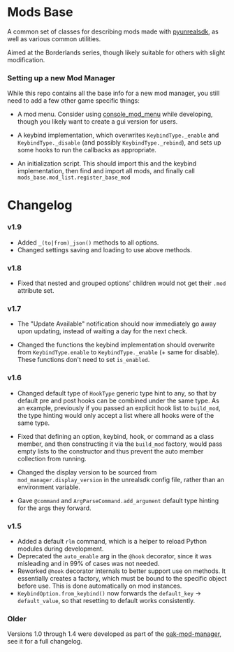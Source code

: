 # Mods Base
A common set of classes for describing mods made with
[pyunrealsdk](https://github.com/bl-sdk/pyunrealsdk/), as well as various common utilities.

Aimed at the Borderlands series, though likely suitable for others with slight modification.

### Setting up a new Mod Manager
While this repo contains all the base info for a new mod manager, you still need to add a few other
game specific things:

- A mod menu. Consider using [console_mod_menu](https://github.com/bl-sdk/console_mod_menu/)
  while developing, though you likely want to create a gui version for users.

- A keybind implementation, which overwrites `KeybindType._enable` and `KeybindType._disable` (and
  possibly `KeybindType._rebind`), and sets up some hooks to run the callbacks as appropriate.

- An initialization script. This should import this and the keybind implementation, then find and
  import all mods, and finally call `mods_base.mod_list.register_base_mod`

# Changelog

### v1.9
- Added `_(to|from)_json()` methods to all options.
- Changed settings saving and loading to use above methods.

### v1.8
- Fixed that nested and grouped options' children would not get their `.mod` attribute set.

### v1.7
- The "Update Available" notification should now immediately go away upon updating, instead of
  waiting a day for the next check.

- Changed the functions the keybind implementation should overwrite from `KeybindType.enable` to
  `KeybindType._enable` (+ same for disable). These functions don't need to set `is_enabled`.

### v1.6
- Changed default type of `HookType` generic type hint to any, so that by default pre and post hooks
  can be combined under the same type. As an example, previously if you passed an explicit hook list
  to `build_mod`, the type hinting would only accept a list where all hooks were of the same type.

- Fixed that defining an option, keybind, hook, or command as a class member, and then constructing
  it via the `build_mod` factory, would pass empty lists to the constructor and thus prevent the
  auto member collection from running.

- Changed the display version to be sourced from `mod_manager.display_version` in the unrealsdk
  config file, rather than an environment variable.

- Gave `@command` and `ArgParseCommand.add_argument` default type hinting for the args they forward.

### v1.5
- Added a default `rlm` command, which is a helper to reload Python modules during development.
- Deprecated the `auto_enable` arg in the `@hook` decorator, since it was misleading and in 99% of
  cases was not needed.
- Reworked `@hook` decorator internals to better support use on methods. It essentially creates a
  factory, which must be bound to the specific object before use. This is done automatically on mod
  instances.
- `KeybindOption.from_keybind()` now forwards the `default_key` -> `default_value`, so that
  resetting to default works consistently.
  
### Older
Versions 1.0 through 1.4 were developed as part of the
[oak-mod-manager](https://github.com/bl-sdk/oak-mod-manager/blob/master/changelog.md#v14), see it
for a full changelog.
